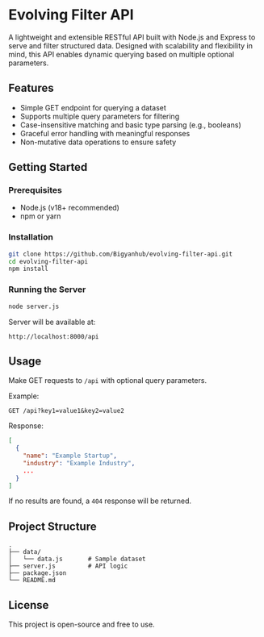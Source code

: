 # Evolving Filter API

A lightweight and extensible RESTful API built with Node.js and Express to serve and filter structured data. Designed with scalability and flexibility in mind, this API enables dynamic querying based on multiple optional parameters.

## Features

- Simple GET endpoint for querying a dataset
- Supports multiple query parameters for filtering
- Case-insensitive matching and basic type parsing (e.g., booleans)
- Graceful error handling with meaningful responses
- Non-mutative data operations to ensure safety

## Getting Started

### Prerequisites

- Node.js (v18+ recommended)
- npm or yarn

### Installation

```bash
git clone https://github.com/Bigyanhub/evolving-filter-api.git
cd evolving-filter-api
npm install
```

### Running the Server

```bash
node server.js
```

Server will be available at:

```
http://localhost:8000/api
```

## Usage

Make GET requests to `/api` with optional query parameters.

Example:

```
GET /api?key1=value1&key2=value2
```

Response:

```json
[
  {
    "name": "Example Startup",
    "industry": "Example Industry",
    ...
  }
]
```

If no results are found, a `404` response will be returned.

## Project Structure

```
.
├── data/
│   └── data.js       # Sample dataset
├── server.js         # API logic
├── package.json
└── README.md
```

## License

This project is open-source and free to use.